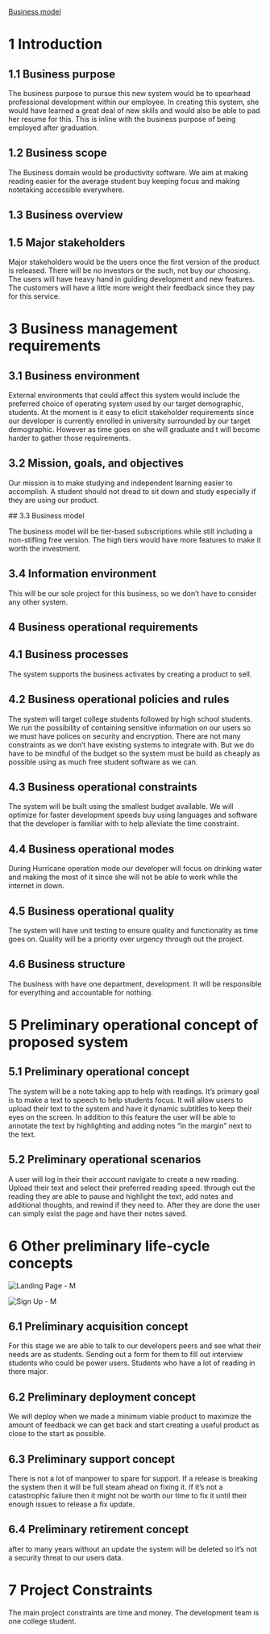 [Business model](#Business-model)

# 1 Introduction<a name="Introduction"></a>

## 1.1 Business purpose

The business purpose to pursue this new system would be to spearhead professional development within our employee. In creating this system, she would have learned a great deal of new skills and would also be able to pad her resume for this. This is inline with the business purpose of being employed after graduation.

## 1.2 Business scope

The Business domain would be productivity software. We aim at making reading easier for the average student buy keeping focus and making notetaking accessible everywhere.

## 1.3 Business overview

## 1.5 Major stakeholders

Major stakeholders would be the users once the first version of the product is released. There will be no investors or the such, not buy our choosing. The users will have heavy hand in guiding development and new features. The customers will have a little more weight their feedback since they pay for this service.  

# 3 Business management requirements

## 3.1 Business environment

External environments that could affect this system would include the preferred choice of operating system used by our target demographic, students. At the moment is it easy to elicit stakeholder requirements since our developer is currently enrolled in university surrounded by our target demographic. However as time goes on she will graduate and t will become harder to gather those requirements. 

## 3.2 Mission, goals, and objectives

Our mission is to make studying and independent learning easier to accomplish. A student should not dread to sit down and study especially if they are using our product.

<a name="Business-model">## 3.3 Business model</a>

The business model will be tier-based subscriptions while still including a non-stifling free version. The high tiers would have more features to make it worth the investment.

## 3.4 Information environment

This will be our sole project for this business, so we don’t have to consider any other system.

## 4 Business operational requirements

## 4.1 Business processes

The system supports the business activates by creating a product to sell. 

## 4.2 Business operational policies and rules

The system will target college students followed by high school students. We run the possibility of containing sensitive information on our users so we must have polices on security and encryption. There are not many constraints as we don’t have existing systems to integrate with. But we do have to be mindful of the budget so the system must be build as cheaply as possible using as much free student software as we can.

## 4.3 Business operational constraints

The system will be built using the smallest budget available. We will optimize for faster development speeds buy using languages and software that the developer is familiar with to help alleviate the time constraint.  

## 4.4 Business operational modes

During Hurricane operation mode our developer will focus on drinking water and making the most of it since she will not be able to work while the internet in down.

## 4.5 Business operational quality

The system will have unit testing to ensure quality and functionality as time goes on. Quality will be a priority over urgency through out the project. 

## 4.6 Business structure

The business with have one department, development.  It will be responsible for everything and accountable for nothing.

# 5 Preliminary operational concept of proposed system

## 5.1 Preliminary operational concept

The system will be a note taking app to help with readings. It’s primary goal is to make a text to speech to help students focus. It will allow users to upload their text to the system and have it dynamic subtitles to keep their eyes on the screen. In addition to this feature the user will be able to annotate the text by highlighting and adding notes “in the margin” next to the text. 

## 5.2 Preliminary operational scenarios

A user will log in their their account navigate to create a new reading. Upload their text and select their preferred reading speed. through out the reading they are able to pause and highlight the text, add notes and additional thoughts, and rewind if they need to. After they are done the user can simply exist the page and have their notes saved.

# 6 Other preliminary life-cycle concepts

![Landing Page - M](https://user-images.githubusercontent.com/71856126/222874570-5a183f62-374b-40a1-a7c4-80820baa9acb.png)

![Sign Up - M](https://user-images.githubusercontent.com/71856126/222874581-f219da73-5182-49e8-ab6b-b130f09f9ff6.png)

## 6.1 Preliminary acquisition concept

For this stage we are able to talk to our developers peers and see what their needs are as students. Sending out a form for them to fill out interview students who could be power users. Students who have a lot of reading in there major.

## 6.2 Preliminary deployment concept

We will deploy when we made a minimum viable product to maximize the amount of feedback we can get back and start creating a useful product as close to the start as possible.

## 6.3 Preliminary support concept

There is not a lot of manpower to spare for support. If a release is breaking the system then it will be full steam ahead on fixing it. If it’s not a catastrophic failure then it might not be worth our time to fix it until their enough issues to release a fix update.

## 6.4 Preliminary retirement concept

after to many years without an update the system will be deleted so it’s not a security threat to our users data.

# 7 Project Constraints

The main project constraints are time and money. The development team is one college student.
